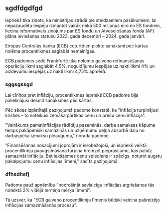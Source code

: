 ## sgdfdgdfgd
Iepriekš tika ziņots, ka ministrijas strādā pie steidzamiem pasākumiem, lai nepazaudētu iespēju izmantot vairāk nekā 500 miljonus eiro no ES fondiem, liecina informatīvais ziņojums par ES fondu un Atveseļošanas fonda (AF) plāna ieviešanas statusu 2023. gada decembrī – 2024. gada janvārī. 

Eiropas Centrālās banka (ECB) ceturtdien piekto sanāksmi pēc kārtas nolēma procentlikmes saglabāt nemainīgas.

ECB padomes sēdē Frankfurtē tika nolemts galveno refinansēšanas operāciju likmi saglabāt 4,5%, noguldījumu iespējas uz nakti likmi 4% un aizdevumu iespējas uz nakti likmi 4,75% apmērā.

### sggsgssgd
Lai cīnītos pret inflāciju, procentlikmes iepriekš ECB padome bija palielinājusi desmit sanāksmes pēc kārtas.

Pēc sēdes izplatītajā paziņojumā padome konstatē, ka "inflācija turpinājusi kristies – to noteikusi zemāka pārtikas cenu un preču cenu inflācija".

"Vairākums pamatinflācijas rādītāju pazeminās, darba samaksas kāpuma temps pakāpeniski samazinās un uzņēmumu peļņa absorbē daļu no darbaspēka izmaksu pieauguma," norāda padome.

"Finansēšanas nosacījumi joprojām ir ierobežojoši, un iepriekš veiktā procentlikmju paaugstināšana turpina bremzēt pieprasījumu, kas palīdz samazināt inflāciju. Bet iekšzemes cenu spiediens ir spēcīgs, noturot augstu pakalpojumu cenu inflācijas līmeni," sacīts paziņojumā.

### dfhsdhsfj
Padome pauž apņēmību "nodrošināt savlaicīgu inflācijas atgriešanos tās noteiktā 2% vidējā termiņa mērķa līmenī".

Tā uzsver, ka "ECB galveno procentlikmju līmenis būtiski veicina pašreizējo inflācijas samazināšanās procesu".
